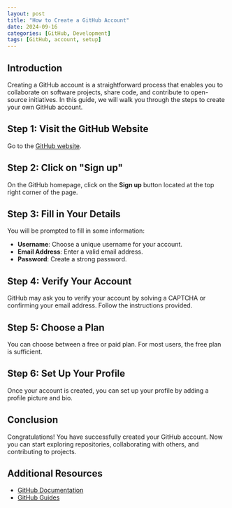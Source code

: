 ```yaml
---
layout: post
title: "How to Create a GitHub Account"
date: 2024-09-16
categories: [GitHub, Development]
tags: [GitHub, account, setup]
---
```


## Introduction

Creating a GitHub account is a straightforward process that enables you to collaborate on software projects, share code, and contribute to open-source initiatives. In this guide, we will walk you through the steps to create your own GitHub account.

## Step 1: Visit the GitHub Website

Go to the [GitHub website](https://github.com/).

## Step 2: Click on "Sign up"

On the GitHub homepage, click on the **Sign up** button located at the top right corner of the page.

## Step 3: Fill in Your Details

You will be prompted to fill in some information:

- **Username**: Choose a unique username for your account.
- **Email Address**: Enter a valid email address.
- **Password**: Create a strong password.

## Step 4: Verify Your Account

GitHub may ask you to verify your account by solving a CAPTCHA or confirming your email address. Follow the instructions provided.

## Step 5: Choose a Plan

You can choose between a free or paid plan. For most users, the free plan is sufficient.

## Step 6: Set Up Your Profile

Once your account is created, you can set up your profile by adding a profile picture and bio.

## Conclusion

Congratulations! You have successfully created your GitHub account. Now you can start exploring repositories, collaborating with others, and contributing to projects.

## Additional Resources

- [GitHub Documentation](https://docs.github.com/)
- [GitHub Guides](https://guides.github.com/)

